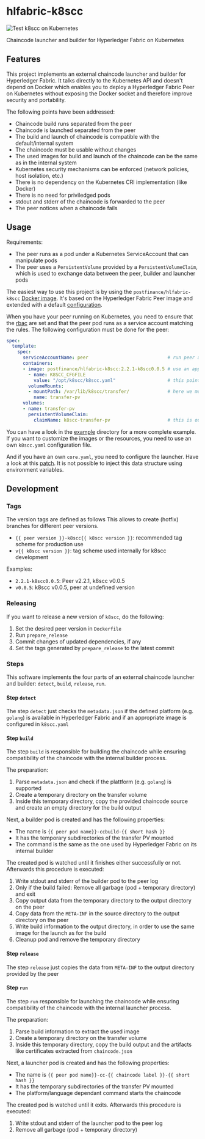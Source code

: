 # hlfabric-k8scc
![Test k8scc on Kubernetes](https://github.com/postfinance/hlfabric-k8scc/workflows/Test%20k8scc%20on%20Kubernetes/badge.svg)

Chaincode launcher and builder for Hyperledger Fabric on Kubernetes

## Features
This project implements an external chaincode launcher and builder for Hyperledger Fabric.
It talks directly to the Kubernetes API and doesn't depend on Docker which enables you to deploy
a Hyperledger Fabric Peer on Kubernetes without exposing the Docker socket and therefore improve security and portability.

The following points have been addressed:
- Chaincode build runs separated from the peer
- Chaincode is launched separated from the peer
- The build and launch of chaincode is compatible with the default/internal system
- The chaincode must be usable without changes
- The used images for build and launch of the chaincode can be the same as in the internal system
- Kubernetes security mechanisms can be enforced (network policies, host isolation, etc.)
- There is no dependency on the Kubernetes CRI implementation (like Docker)
- There is no need for priviledged pods
- stdout and stderr of the chaincode is forwarded to the peer
- The peer notices when a chaincode fails

## Usage
Requirements:
- The peer runs as a pod under a Kubernetes ServiceAccount that can manipulate pods
- The peer uses a `PersistentVolume` provided by a `PersistentVolumeClaim`, which is used to exchange data between the peer, builder and launcher pods

The easiest way to use this project is by using the `postfinance/hlfabric-k8scc` [Docker image](https://hub.docker.com/r/postfinance/hlfabric-k8scc). It's based on the Hyperledger Fabric Peer image and extended with a default [configuration](./k8scc.yaml).

When you have your peer running on Kubernetes, you need to ensure that the [rbac](./examples/rbac.yaml) are set and that the peer pod runs as a service account matching the rules. The following configuration must be done for the peer:
```yaml
spec:
  template:
    spec:
      serviceAccountName: peer                             # run peer as service account
      containers:
      - image: postfinance/hlfabric-k8scc:2.2.1-k8scc0.0.5 # use an appropriate image and tag
        - name: K8SCC_CFGFILE
          value: "/opt/k8scc/k8scc.yaml"                   # this points to the default configuration file
        volumeMounts:
        - mountPath: /var/lib/k8scc/transfer/              # here we mount our transfer PV
          name: transfer-pv
      volumes:
      - name: transfer-pv
        persistentVolumeClaim:
          claimName: k8scc-transfer-pv                     # this is our default claim name for transfer PVs
```

You can have a look in the [example](./example/) directory for a more complete example.
If you want to customize the images or the resources, you need to use an own `k8scc.yaml` configuration file.

And if you have an own `core.yaml`, you need to configure the launcher. Have a look at this [patch](core.yaml.patch).
It is not possible to inject this data structure using environment variables.

## Development
### Tags
The version tags are defined as follows This allows to create (hotfix) branches for different peer versions.
- `{{ peer version }}-k8scc{{ k8scc version }}`: recommended tag scheme for production use
- `v{{ k8scc version }}`: tag scheme used internally for k8scc development

Examples:
- `2.2.1-k8scc0.0.5`: Peer v2.2.1, k8scc v0.0.5
- `v0.0.5`: k8scc v0.0.5, peer at undefined version

### Releasing
If you want to release a new version of `k8scc`, do the following:
1. Set the desired peer version in `Dockerfile`
2. Run `prepare_release`
3. Commit changes of updated dependencies, if any
4. Set the tags generated by `prepare_release` to the latest commit

### Steps
This software implements the four parts of an external chaincode launcher and builder: `detect`, `build`, `release`, `run`.

#### Step `detect`
The step `detect` just checks the `metadata.json` if the defined platform (e.g. `golang`) is available in Hyperledger Fabric and if an appropriate image is configured in `k8scc.yaml`

#### Step `build`
The step `build` is responsible for building the chaincode while ensuring compatibility of the chaincode with the internal builder process.

The preparation:
1. Parse `metadata.json` and check if the plattform (e.g. `golang`) is supported
2. Create a temporary directory on the transfer volume 
3. Inside this temporary directory, copy the provided chaincode source and create an empty directory for the build output

Next, a builder pod is created and has the following properties:
- The name is `{{ peer pod name}}-ccbuild-{{ short hash }}`
- It has the temporary subdirectories of the transfer PV mounted
- The command is the same as the one used by Hyperledger Fabric on its internal builder

The created pod is watched until it finishes either successfully or not.
Afterwards this procedure is executed:
1. Write stdout and stderr of the builder pod to the peer log
2. Only if the build failed: Remove all garbage (pod + temporary directory) and exit
3. Copy output data from the temporary directory to the output directory on the peer
4. Copy data from the `META-INF` in the source directory to the output directory on the peer
5. Write build information to the output directory, in order to use the same image for the launch as for the build
6. Cleanup pod and remove the temporary directory

#### Step `release`
The step `release` just copies the data from `META-INF` to the output directory provided by the peer

#### Step `run`
The step `run` responsible for launching the chaincode while ensuring compatibility of the chaincode with the internal launcher process.

The preparation:
1. Parse build information to extract the used image
2. Create a temporary directory on the transfer volume 
3. Inside this temporary directory, copy the build output and the artifacts like certificates extracted from `chaincode.json`

Next, a launcher pod is created and has the following properties:
- The name is `{{ peer pod name}}-cc-{{ chaincode label }}-{{ short hash }}`
- It has the temporary subdirectories of the transfer PV mounted
- The platform/language dependant command starts the chaincode

The created pod is watched until it exits.
Afterwards this procedure is executed:
1. Write stdout and stderr of the launcher pod to the peer log
2. Remove all garbage (pod + temporary directory)
